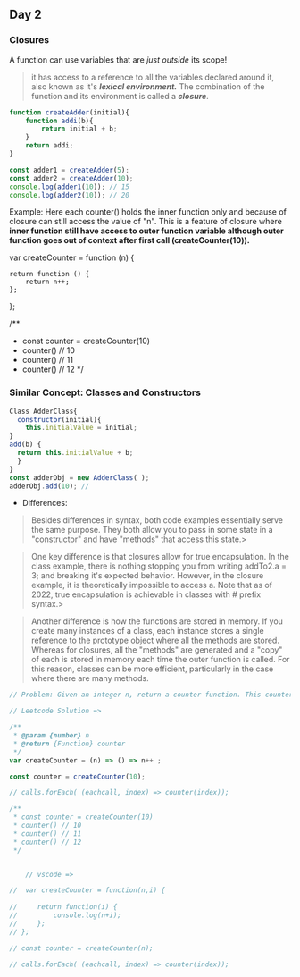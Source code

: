 ## Day 2


### Closures

A function can use variables that are *just outside* its scope!

> it has access to a reference to all the variables declared around it, also known as it's ***lexical environment.*** The combination of the function and its environment is called a ***closure***.
> 

```js
function createAdder(initial){
    function addi(b){
        return initial + b;
    }
    return addi;
}

const adder1 = createAdder(5);
const adder2 = createAdder(10); 
console.log(adder1(10)); // 15
console.log(adder2(10)); // 20
```

Example: Here each counter() holds the inner function only and because of closure can still access the value of "n". This is a feature of closure where **inner function still have access to outer function variable although outer function goes out of context after first call (createCounter(10)).**

var createCounter = function (n) {
    
    return function () {
        return n++;
    };
};

/** 
 * const counter = createCounter(10)
 * counter() // 10
 * counter() // 11
 * counter() // 12
 */


### Similar Concept: Classes and Constructors

  ```js
  Class AdderClass{
    constructor(initial){  
      this.initialValue = initial;
  }
  add(b) {
    return this.initialValue + b;
    }
  }
const adderObj = new AdderClass( );
adderObj.add(10); //
  ```

- Differences:
> Besides differences in syntax, both code examples essentially serve the same purpose. They both allow you to pass in some state in a "constructor" and have "methods" that access this state.> 

> One key difference is that closures allow for true encapsulation. In the class example, there is nothing stopping you from writing addTo2.a = 3; and breaking it's expected behavior. However, in the closure example, it is theoretically impossible to access a. Note that as of 2022, true encapsulation is achievable in classes with # prefix syntax.> 

> Another difference is how the functions are stored in memory. If you create many instances of a class, each instance stores a single reference to the prototype object where all the methods are stored. Whereas for closures, all the "methods" are generated and a "copy" of each is stored in memory each time the outer function is called. For this reason, classes can be more efficient, particularly in the case where there are many methods.


```js
// Problem: Given an integer n, return a counter function. This counter function initially returns n and then returns 1 more than the previous value every subsequent time it is called (n, n + 1, n + 2, etc).

// Leetcode Solution =>

/**
 * @param {number} n
 * @return {Function} counter
 */
var createCounter = (n) => () => n++ ;

const counter = createCounter(10);

// calls.forEach( (eachcall, index) => counter(index));

/** 
 * const counter = createCounter(10)
 * counter() // 10
 * counter() // 11
 * counter() // 12
 */


    // vscode =>

//  var createCounter = function(n,i) {
    
//     return function(i) {
//         console.log(n+i);
//     };
// };

// const counter = createCounter(n);

// calls.forEach( (eachcall, index) => counter(index));
```
